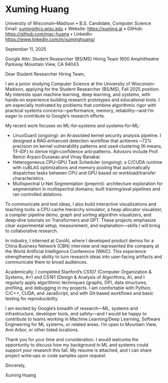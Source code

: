 # Xuming Huang
University of Wisconsin–Madison • B.S. Candidate, Computer Science
Email: xuming@cs.wisc.edu • Website: https://xuming.ai • GitHub: https://github.com/mac-huang • LinkedIn: https://www.linkedin.com/in/xuminghuang/

September 11, 2025

Google
Attn: Student Researcher (BS/MS) Hiring Team
1600 Amphitheatre Parkway
Mountain View, CA 94043

Dear Student Researcher Hiring Team,

I am a junior studying Computer Science at the University of Wisconsin–Madison, applying for the Student Researcher (BS/MS), Fall 2025 position. My interests span machine learning, deep learning, and systems, with hands‑on experience building research prototypes and educational tools. I am especially motivated by problems that combine algorithmic rigor with practical systems concerns—performance, memory, reliability—and I’m eager to contribute to Google’s research efforts.

My recent work focuses on ML‑for‑systems and systems‑for‑ML:
- LinuxGuard (ongoing): an AI‑assisted kernel security analysis pipeline. I designed a RAG‑enhanced detection workflow that achieves ~72% precision on kernel vulnerability patterns and used clustering (K‑means, TF‑IDF) to derive high‑confidence anti‑patterns. Advisors include Prof. Remzi Arpaci‑Dusseau and Vinay Banakar.
- Heterogeneous CPU–GPU Task Scheduler (ongoing): a C/CUDA runtime with cuBLAS optimizations and memory pooling that automatically dispatches tasks between CPU and GPU based on workload/transfer characteristics.
- Multispectral U‑Net Segmentation (preprint): architecture exploration for segmentation in multispectral domains; built training/eval pipelines and ran controlled ablations.

To communicate and test ideas, I also build interactive visualizations and teaching tools: a CPU cache hierarchy simulator, a heap allocator visualizer, a compiler pipeline demo, graph and sorting algorithm visualizers, and deep‑dive tutorials on Transformers and GPT. These projects emphasize clear experimental setup, measurement, and explanation—skills I will bring to collaborative research.

In industry, I interned at CoolAI, where I developed product demos for a China Business Network (CBN) interview and represented the company at the World Artificial Intelligence Conference (WAIC). This experience strengthened my ability to turn research ideas into user‑facing artifacts and communicate them to broad audiences.

Academically, I completed Stanford’s CS107 (Computer Organization & Systems, A+) and CS161 (Design & Analysis of Algorithms, A), and I regularly apply algorithmic techniques (graphs, DP), data structures, profiling, and debugging in my projects. I am comfortable with Python, C/C++, CUDA, and JavaScript, and with Git‑based workflows and basic testing for reproducibility.

I am excited by Google’s breadth of research—ML, systems and infrastructure, developer tools, and safety—and I would be happy to contribute to teams working in Machine Learning/Deep Learning, Software Engineering for ML systems, or related areas. I’m open to Mountain View, Ann Arbor, or other listed locations.

Thank you for your time and consideration. I would welcome the opportunity to discuss how my background in ML and systems could support your research this fall. My resume is attached, and I can share project write‑ups or code samples upon request.

Sincerely,

Xuming Huang
